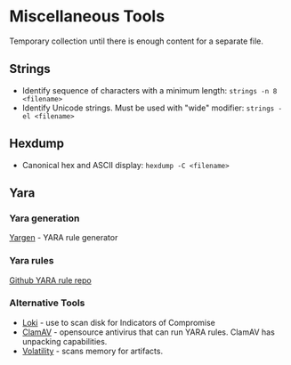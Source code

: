 # Miscellaneous Tools
Temporary collection until there is enough content for a separate file.

## Strings
* Identify sequence of characters with a minimum length: `strings -n 8 <filename>`
* Identify Unicode strings. Must be used with "wide" modifier: `strings -el <filename>`

## Hexdump
* Canonical hex and ASCII display: `hexdump -C <filename>`

## Yara

### Yara generation
[Yargen](https://github.com/Neo23x0/yarGen) - YARA rule generator

### Yara rules
[Github YARA rule repo](https://github.com/Yara-Rules/rules)

### Alternative Tools
* [Loki](https://github.com/Neo23x0/Loki) - use to scan disk for Indicators of Compromise
* [ClamAV](https://www.clamav.net/) - opensource antivirus that can run YARA rules. ClamAV has unpacking capabilities.
* [Volatility](https://github.com/volatilityfoundation/volatility) - scans memory for artifacts.

